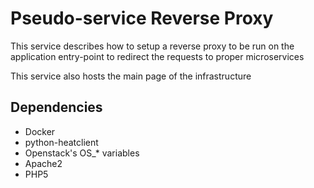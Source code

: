 # Pseudo-service Reverse Proxy

This service describes how to setup a reverse proxy to be run on the application
entry-point to redirect the requests to proper microservices

This service also hosts the main page of the infrastructure

## Dependencies

- Docker
- python-heatclient
- Openstack's OS_* variables
- Apache2
- PHP5
